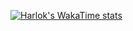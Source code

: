 [![Harlok's WakaTime stats](https://github-readme-stats.vercel.app/api/wakatime?username=Octoober)](https://github.com/anuraghazra/github-readme-stats)
